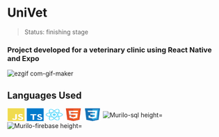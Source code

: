 <h1>UniVet</h1>

> Status: finishing stage

### Project developed for a veterinary clinic using React Native and Expo


![ezgif com-gif-maker](https://user-images.githubusercontent.com/58946306/179849095-c84fbf28-a705-4dfd-8fb8-598687cc2066.gif)



<h2>Languages Used</h2>

  <img align="center" alt="Murilo-Js" height="30" width="40" src="https://raw.githubusercontent.com/devicons/devicon/master/icons/javascript/javascript-plain.svg">
  <img align="center" alt="Murilo-Ts" height="30" width="40" src="https://raw.githubusercontent.com/devicons/devicon/master/icons/typescript/typescript-plain.svg">
  <img align="center" alt="Murilo-React" height="30" width="40" src="https://raw.githubusercontent.com/devicons/devicon/master/icons/react/react-original.svg">
  <img align="center" alt="Murilo-HTML" height="30" width="40" src="https://raw.githubusercontent.com/devicons/devicon/master/icons/html5/html5-original.svg">
  <img align="center" alt="Murilo-CSS" height="30" width="40" src="https://raw.githubusercontent.com/devicons/devicon/master/icons/css3/css3-original.svg">
  <img align="center" alt="Murilo-sql height="30" width="40"  src="https://raw.githubusercontent.com/devicons/devicon/icons/sqlite/sqlite-original.svg">
  <img align="center" alt="Murilo-firebase height="30" width="40" src="https://raw.githubusercontent.com/devicons/devicon/icons/firebase/firebase-plain.svg">
          
